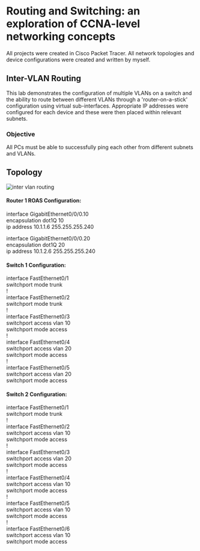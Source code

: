 # Routing and Switching: an exploration of CCNA-level networking concepts
All projects were created in Cisco Packet Tracer. All network topologies and device configurations were created and written by myself. 


## Inter-VLAN Routing
This lab demonstrates the configuration of multiple VLANs on a switch and the ability to route between different VLANs through a 'router-on-a-stick' configuration using virtual sub-interfaces.
Appropriate IP addresses were configured for each device and these were then placed within relevant subnets. 


### Objective 
All PCs must be able to successfully ping each other from different subnets and VLANs.


## Topology




![inter vlan routing](https://github.com/user-attachments/assets/2d566474-bf32-4f21-a12f-da201ec3d362)


#### Router 1 ROAS Configuration:

interface GigabitEthernet0/0/0.10  
encapsulation dot1Q 10  
ip address 10.1.1.6 255.255.255.240  

interface GigabitEthernet0/0/0.20  
encapsulation dot1Q 20  
ip address 10.1.2.6 255.255.255.240  

#### Switch 1 Configuration:  
interface FastEthernet0/1  
 switchport mode trunk  
!  
interface FastEthernet0/2  
 switchport mode trunk  
!  
interface FastEthernet0/3  
 switchport access vlan 10  
 switchport mode access  
!  
interface FastEthernet0/4  
 switchport access vlan 20  
 switchport mode access  
!  
interface FastEthernet0/5  
 switchport access vlan 20  
 switchport mode access  

 #### Switch 2 Configuration:

 interface FastEthernet0/1  
 switchport mode trunk  
!  
interface FastEthernet0/2  
 switchport access vlan 10  
 switchport mode access  
!  
interface FastEthernet0/3  
 switchport access vlan 20  
 switchport mode access  
!  
interface FastEthernet0/4  
 switchport access vlan 10  
 switchport mode access  
!  
interface FastEthernet0/5  
 switchport access vlan 10  
 switchport mode access  
!  
interface FastEthernet0/6  
 switchport access vlan 10  
 switchport mode access  
 
